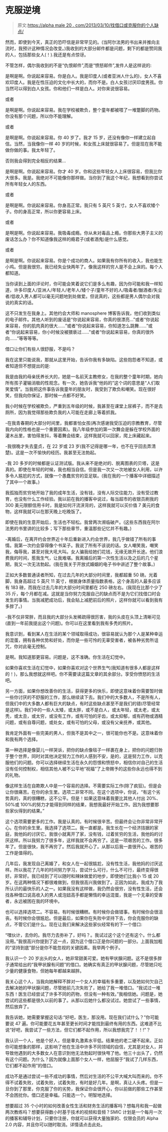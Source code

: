# 克服逆境

> 原文:[https://alpha male 20 . com/2013/03/10/找借口或克服你的个人缺点/](https://alphamale20.com/2013/03/10/making-excuses-or-overcoming-your-personal-shortcomings/)

然而，即使到今天，真正的恐吓信是非常罕见的。(当阿尔法男的书出来并推向主流时，我预计这种情况会改变。)我收到的大部分邮件都是问题，剩下的都是赞同我的人，包括那些女人(！).我还是有点惊讶。

不管怎样，偶尔我收到的不是“仇恨邮件”,而是“愤怒邮件”,发件人是这样说的:

是啊是啊。你说起来容易。你是白人。我是印度人(或者亚洲人什么的)，女人不喜欢印度人。我是在性压迫的文化中长大的，而你不是。白人女孩讨厌印度男孩。你当然可以得到白人女孩。你和他们一样是白人。对你来说很容易。

或者

是啊是啊。你说起来容易。我在学校被欺负，整个童年都被喂了一堆蹩脚的药物。你没有那个问题，所以你不能理解。

或者

是啊是啊。你说起来容易。你 40 岁了。我才 15 岁，还没有像你一样建立起自信。当然，当我像你一样 40 岁的时候，和女孩上床就很容易了。但是现在我不能做你做的事。我太年轻了。

否则我会得到完全相反的结果...

是啊是啊。你说起来容易。你才 40 岁。你和这些年轻女人上床很容易，但我比你大很多。我是。我绝对不可能像你那样做。当你到了我这个年纪，我想看到你尝试所有年轻女人的东西。

或者

是啊是啊。你说起来容易。你身高正常。我只有 5 英尺 5 英寸。女人不喜欢矮个子。你的身高正常，所以你更容易上床。

或者

是啊是啊。你说起来容易。我吸毒成瘾。你从未对毒品上瘾。你那些大男子主义的废话怎么办？你不知道像我这样的瘾君子(或者酒鬼)是什么感觉。

或者

是啊是啊。你说起来容易。你是个成功的商人。如果我有你所有的收入，我也能生小鸡。但是我很穷。我已经失业快两年了。像我这样的穷人是不会上床的。每个人都知道。

当你读到上面的评论时，你可能会笑着说它们是多么有趣，因为你可能和我一样知道，许多印度人/亚洲人/年轻人/老年人/矮个子/童年不好的人/吸毒者/酗酒者/失业者/低收入男人都可以毫无问题地到处做爱。但说真的，这些都是男人偶尔会对我说的真实的话。

这不只发生在我身上。其他约会大师和 manosphere 博客告诉我，他们收到类似的电子邮件。其他人听到的废话是“你说起来容易，你真的很漂亮…”或者“你说起来容易，你的肌肉真的很大……”或者“你说起来容易，你知道怎么跳舞……”或者“你说起来容易，你小时候没被猥亵过……”或者“你说起来容易，你真的很外向……”等等等等。

借口让你们有些人很舒服，不是吗？

我在这里只能说我，那就从这里开始，告诉你我有多缺陷。这些抱怨者不知道，或者知道但不想提出的是:

我是由我的母亲抚养长大的，她是一名前天主教修女，在我的整个童年时期，她向所有孩子灌输消极的性观念。有一次，她告诉我“他妈的”这个词的意思是“人们取笑爱情”。当我把这件事告诉我童年的朋友时，我受到了欺负和嘲笑。现在很好笑，但我向你保证，那时候一点都不好笑。

我小时候在学校被欺负，严重到五年级的时候，我甚至在课堂上尿裤子，而不是去厕所，因为我觉得那些欺负我的人可能在走廊上等着抓我。

-在我青春期的大部分时间里，我都害怕女孩(再次感谢我受压迫的宗教教育，尽管我内向的性格也是一个重要因素)。我八年级参加的第一次舞会是躲在学校外面的灌木丛里，害怕得发抖，等着舞会结束，这样我就可以回家，爬上床藏起来。

-我很晚才失去童贞，在 22 岁或 23 岁(我不记得是哪一年，也不在乎回去弄清楚)。这是一次不愉快的经历。我甚至无法勃起。

-我 20 多岁的时候都是认证测试版。我从来不是绝对的、脱离图表的贝塔，这是真的。即使在年轻的时候，我也相当自信。但是我一次又一次地被女人利用，以许多令人尴尬的方式，就像一个愚蠢贫穷的亚足联。(我在我的一个播客中详细描述了其中一个故事。)

我孤独而贫穷地开始了我的成年生活，没有钱，没有人际交往能力，没有受过教育，也没有什么工作经验。我以前在我的播客中说过，每当超市的收银员刷我的 300 美元限额信用卡时，我是如何汗流浃背的，这样我就可以买价值 7 美元的食物，这样我就可以在那天晚上吃晚饭了。

即使在我的生意开始后，生活也不轻松。我曾两次濒临破产。(这些东西我在阿尔法男的书里讲的比较多；写下那些章节，重温那些记忆并不有趣。)

-离婚后，在离开约会世界近十年后重新进入约会世界，我几乎做错了所有的事情。我第一次约会穿得像个书呆子。我说了所有不该说的话。女人嘲笑我，嘲笑我，侮辱我，甚至对我大吼大叫。女人骗我给她们花钱，无缘无故开长途。他们浪费我的时间，惹我生气，让我难堪。我离婚后的第一次性生活以及之后的几个星期，我又一次无法勃起。(我在我关于开放式婚姻的电子书中讲述了整个故事。)

正如大多数普通读者所知，在过去几年的大部分时间里，我都超重 50 磅。光着脚，我身高超过 5 英尺 11 英寸，根据身体质量指数表格，这个身高的人最多应该有 183 磅，而我在过去几年的大部分时间里都在 250 磅左右。(我现在比那个少了 35 斤，每个月都在减。这就是当你努力克服自己的缺点而不是为它们找借口时会发生的事情。当我减肥成功后，我会贴上减肥前后的照片，这样你就可以看到我有多胖了。)

-我不仅非常胖，而且我的大部分头发稀疏得很厉害，我的头皮在头顶上清晰可见(直到一年前我提出这个问题)。你可以在这里看到我有多秃的照片。

我意识到，看到某人在生活的某个领域取得成功，很容易就认为那个人是某种幸运的混蛋，拥有各种优势和好处，而你是一些可怜的无辜受害者，被各种劣势所诅咒，你对此毫无控制。

是啊。我知道那更容易。问题是，这不准确。你生活在幻觉中。

如果你喜欢生活在幻觉中，如果你喜欢对这个世界生气(我知道有很多人都是这样的！)，那么我想就这样吧。你不需要读这篇文章的其余部分。享受你愤怒的生活吧。

另一方面，如果你想改善你的生活，获得更多的快乐，即使这意味着你需要暂时做一些你讨厌的不舒服的工作，那么继续读下去。我们中的大多数人，不是所有人，但我们中的大多数人都有巨大的缺点，有时这些缺点甚至不是我们的错(尽管经常是这样)。我们中的一些人太矮，或太胖，或不是白人，或太年轻，或太老，或太秃，或太丑，或太穷，或没有工作，或有可怕的牙齿，或太抑郁，或有药物或酒精问题，或有自尊问题，或处女，或有可怕的父母，或没有父亲抚养，或其他。

我肯定外面有一些完美的男人，但我不是其中之一，很可能你也不是。这意味着你和我有两个选择。

第一种选择是像婴儿一样哭诉，把你的缺点像毯子一样裹在身上，把你的问题归咎于整个世界，同时对其他决定努力工作的人感到不安，是的，这是努力工作，以克服他们的问题。你可以选择继续生活在永久的怨恨和愤怒中，相信你对自己的生活没有任何控制权，相信其他人被不公平地“祝福”了上帝赐予的这些你永远也得不到的礼物。

像这样生活在自欺欺人中是一个容易的选择。不需要实际工作(除了疯狂)。但是会让你很痛苦。在你的余生里。选项二非常不同。在这个选项中，你说，“有这个劣势真的，真的很糟糕，这不公平。但是！如果这意味着我要比其他人付出 20%、50%或 100%的努力才能得到同样的结果，我想我最好开始工作。因为我想要那些家伙得到的结果。”

这个选项需要更多的工作。我是认真的。有时候很辛苦。但最终会让你非常非常开心。在你的余生里。我选择了选项二。我一直都是。我生长在一个经济拮据的家庭，我他妈的讨厌它。我很小就离开了家，没有钱，过着贫穷的生活，我他妈的讨厌这样。所以我努力了很多年，这样我就不会再穷了。这是一项艰苦的工作。很多年了。但是很快，我不再穷了。然后我就开心了。从那以后我一直很开心。艰苦的工作是值得的。

几年后，我发现自己离婚了，和女人在一起很尴尬，没有性生活，我他妈的讨厌这样。所以我花了几年的时间努力学习，尝试什么可行，什么不可行，最终变得很好。非常好。我已经到了可以随时和辣妹做爱的地步，即使她们比我小 15 或 20 岁。在这两种情况下都很难做到，但我很高兴我做到了。正因为如此，我成为了我所认识的最快乐的人之一。如果我没有这样做，我仍然会很穷，没有性生活，还会找各种借口说高收入的男人或泡妞高手都是懒惰的幸运混蛋，我是一个无辜的受害者，永远被困在我的环境中。

也可以选择选项二。不容易。有时候很糟糕。有时候你会做错事。有时候你会很沮丧。有时候你会很尴尬。但是最后，如果你在失败中坚持下去，你会克服你的缺点，不管它们是什么。现在让我们来解决这些家伙经常有的下一个借口:

“嘿伙计，去你的。我尽力去弥补了，好吗？。我试过这个这个还有这个。什么都没用。”我很高兴你提到了这一点，因为这个借口正是你问题的一部分。上面我加粗的“坚持到底”部分是你不能忽视的关键因素。我举两个例子。

我认识一个 20 岁出头的女人，她非常甜美可爱。她有甲状腺问题。这不是很多胖子通常给出的“我甲状腺有问题”的借口。她确实有真正的甲状腺问题，尽管她只吃少量的健康食物，但她每年都越来越胖。

我关心这个人，当我向她解释不胖对一个女人的幸福有多重要，以及她如何欠自己去解决她的甲状腺问题，尽管她前几次失败了，她给了我一堆借口。“我试过一堆东西！医生已经尝试了许多不同的药物，但没有一种有效。”我相信她。问题是，她尝试的这些都是很久以前的事了。从那以后她什么都没试过。她尝试了一些事情，然后放弃了。

我告诉她，她需要掌握这句话:“好吧，医生，那没用。现在我们试什么？”你可能要说 47 遍。你可能要花五年甚至更长时间才能找到最终有用的东西。这难道不比说“好吧，我尝试了一些方法，但它们都不起作用，所以我想我完了！！!"？

我认识一个人，他是个好人，但是睾丸激素水平低。结果他的老二硬不起来。正如你可能想象的那样，这影响了他在生活中许多不同领域的自信，尤其是对女人，并导致他遇到的大多数女人在意识到他无法勃起时很快甩了他。他三十出头了，仍然有这个问题。为什么？因为就像上面那个女人一样，他屈服于“我试了几样东西，它们都不起作用”的借口。

成功不是通过尝试一些不成功的事情，然后对生活的不公平大喊大叫而来的。你不得不试着失败，试着失败，试着失败，有时是好几年。是啊，真让人头疼。但是一旦你到了那里，你克服了你的劣势，我保证你会很开心，你以前做的那些工作甚至不会困扰你。借口还是幸福。只能选一个。明智地选择。

想要超过 35 个小时的如何改善女性生活和财务生活的播客吗？想每月和我一起做两次教练吗？想要获得数小时基于技术的视频和音频？SMIC 计划是一个每月一次的播客和辅导计划，只要你注册，你就可以获得大量独家的、仅限会员的 Alpha 2.0 内容，并且你可以随时取消。详情请点击此处。
